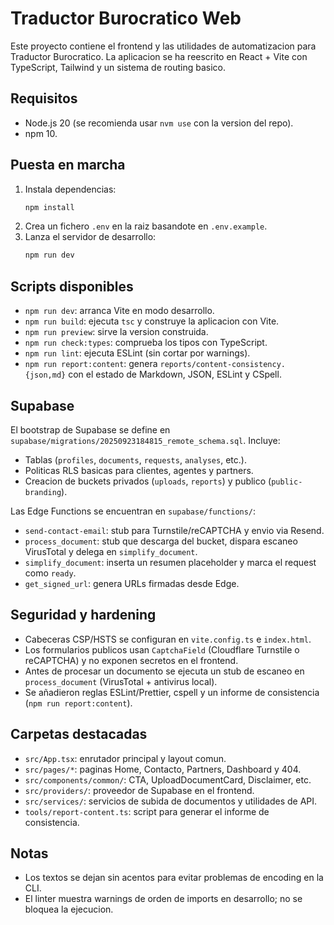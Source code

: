﻿# Traductor Burocratico Web

Este proyecto contiene el frontend y las utilidades de automatizacion para Traductor Burocratico. La aplicacion se ha reescrito en React + Vite con TypeScript, Tailwind y un sistema de routing basico.

## Requisitos
- Node.js 20 (se recomienda usar `nvm use` con la version del repo).
- npm 10.

## Puesta en marcha
1. Instala dependencias:
   ```bash
   npm install
   ```
2. Crea un fichero `.env` en la raiz basandote en `.env.example`.
3. Lanza el servidor de desarrollo:
   ```bash
   npm run dev
   ```

## Scripts disponibles
- `npm run dev`: arranca Vite en modo desarrollo.
- `npm run build`: ejecuta `tsc` y construye la aplicacion con Vite.
- `npm run preview`: sirve la version construida.
- `npm run check:types`: comprueba los tipos con TypeScript.
- `npm run lint`: ejecuta ESLint (sin cortar por warnings).
- `npm run report:content`: genera `reports/content-consistency.{json,md}` con el estado de Markdown, JSON, ESLint y CSpell.

## Supabase
El bootstrap de Supabase se define en `supabase/migrations/20250923184815_remote_schema.sql`. Incluye:
- Tablas (`profiles`, `documents`, `requests`, `analyses`, etc.).
- Politicas RLS basicas para clientes, agentes y partners.
- Creacion de buckets privados (`uploads`, `reports`) y publico (`public-branding`).

Las Edge Functions se encuentran en `supabase/functions/`:
- `send-contact-email`: stub para Turnstile/reCAPTCHA y envio via Resend.
- `process_document`: stub que descarga del bucket, dispara escaneo VirusTotal y delega en `simplify_document`.
- `simplify_document`: inserta un resumen placeholder y marca el request como `ready`.
- `get_signed_url`: genera URLs firmadas desde Edge.

## Seguridad y hardening
- Cabeceras CSP/HSTS se configuran en `vite.config.ts` e `index.html`.
- Los formularios publicos usan `CaptchaField` (Cloudflare Turnstile o reCAPTCHA) y no exponen secretos en el frontend.
- Antes de procesar un documento se ejecuta un stub de escaneo en `process_document` (VirusTotal + antivirus local).
- Se añadieron reglas ESLint/Prettier, cspell y un informe de consistencia (`npm run report:content`).

## Carpetas destacadas
- `src/App.tsx`: enrutador principal y layout comun.
- `src/pages/*`: paginas Home, Contacto, Partners, Dashboard y 404.
- `src/components/common/`: CTA, UploadDocumentCard, Disclaimer, etc.
- `src/providers/`: proveedor de Supabase en el frontend.
- `src/services/`: servicios de subida de documentos y utilidades de API.
- `tools/report-content.ts`: script para generar el informe de consistencia.

## Notas
- Los textos se dejan sin acentos para evitar problemas de encoding en la CLI.
- El linter muestra warnings de orden de imports en desarrollo; no se bloquea la ejecucion.
